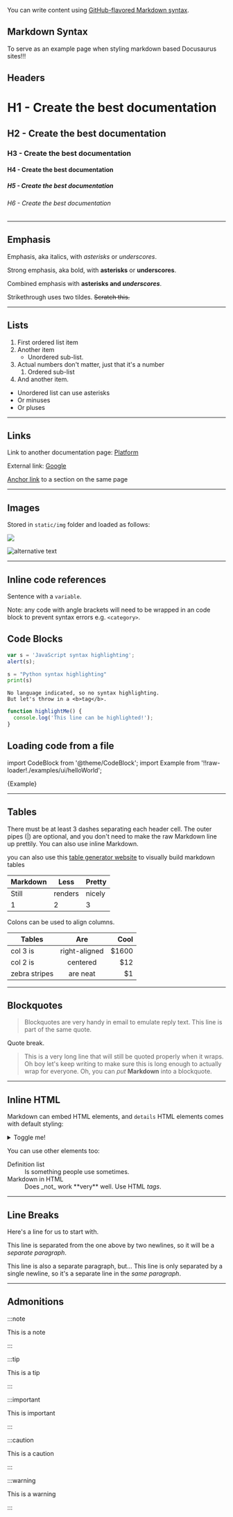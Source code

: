 You can write content using [GitHub-flavored Markdown syntax](https://github.github.com/gfm/).

## Markdown Syntax

To serve as an example page when styling markdown based Docusaurus sites!!!

## Headers

# H1 - Create the best documentation

## H2 - Create the best documentation

### H3 - Create the best documentation

#### H4 - Create the best documentation

##### H5 - Create the best documentation

###### H6 - Create the best documentation

***

## Emphasis

Emphasis, aka italics, with _asterisks_ or _underscores_.

Strong emphasis, aka bold, with **asterisks** or **underscores**.

Combined emphasis with **asterisks and _underscores_**.

Strikethrough uses two tildes. ~~Scratch this.~~

***

## Lists

1. First ordered list item
2. Another item
   * Unordered sub-list.
3. Actual numbers don't matter, just that it's a number
   1. Ordered sub-list
4. And another item.

* Unordered list can use asterisks
* Or minuses
* Or pluses

***

## Links

Link to another documentation page: [Platform](/getting-started/platform/)

External link: [Google](https://www.google.com/)

[Anchor link](#markdown-syntax) to a section on the same page

***

## Images

Stored in `static/img` folder and loaded as follows:

![](/img/this-is-what-a-genesis-application.png)

![alternative text](/img/this-is-what-a-genesis-application.png "Title text")

***

## Inline code references

Sentence with a `variable`.

Note: any code with angle brackets will need to be wrapped in an code block to prevent syntax errors e.g. `<category>`.

## Code Blocks

```javascript
var s = 'JavaScript syntax highlighting';
alert(s);
```

```python
s = "Python syntax highlighting"
print(s)
```

    No language indicated, so no syntax highlighting.
    But let's throw in a <b>tag</b>.

```js {2}
function highlightMe() {
  console.log('This line can be highlighted!');
}
```

## Loading code from a file

import CodeBlock from '@theme/CodeBlock';
import Example from '!!raw-loader!./examples/ui/helloWorld';

<CodeBlock className="language-ts">{Example}</CodeBlock>

***

## Tables

There must be at least 3 dashes separating each header cell. The outer pipes (|) are optional, and you don't need to make the raw Markdown line up prettily. You can also use inline Markdown.

you can also use this [table generator website](https://www.tablesgenerator.com/markdown_tables#) to visually build markdown tables 

| Markdown | Less | Pretty |
| --- | --- | --- |
| Still | renders | nicely |
| 1 | 2 | 3 |

Colons can be used to align columns.

| Tables | Are | Cool |
| --- | :---: | ---: |
| col 3 is | right-aligned | $1600 |
| col 2 is | centered | $12 |
| zebra stripes | are neat | $1 |

***

## Blockquotes

> Blockquotes are very handy in email to emulate reply text. This line is part of the same quote.

Quote break.

> This is a very long line that will still be quoted properly when it wraps. Oh boy let's keep writing to make sure this is long enough to actually wrap for everyone. Oh, you can _put_ **Markdown** into a blockquote.

***

## Inline HTML

Markdown can embed HTML elements, and `details` HTML elements comes with default styling:

<details>
  <summary>Toggle me!</summary>
  <div>
    <div>This is the detailed content</div>
  </div>
</details>

You can use other elements too:

<dl>
<dt>Definition list</dt>
<dd>Is something people use sometimes.</dd>

<dt>Markdown in HTML</dt>
<dd>Does _not_ work **very** well. Use HTML <em>tags</em>.</dd>
</dl>


***

## Line Breaks

Here's a line for us to start with.

This line is separated from the one above by two newlines, so it will be a _separate paragraph_.

This line is also a separate paragraph, but... This line is only separated by a single newline, so it's a separate line in the _same paragraph_.

***

## Admonitions

:::note

This is a note

:::

:::tip

This is a tip

:::

:::important

This is important

:::

:::caution

This is a caution

:::

:::warning

This is a warning

:::